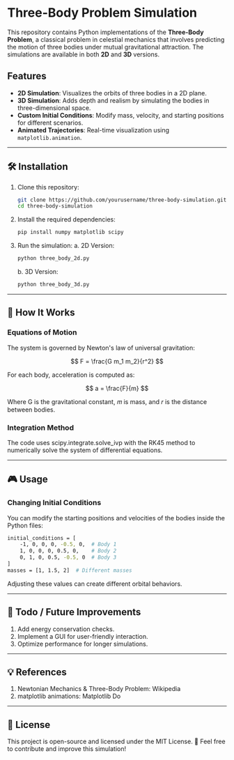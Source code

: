 # Three-Body Problem Simulation

This repository contains Python implementations of the **Three-Body Problem**, a classical problem in celestial mechanics that involves predicting the motion of three bodies under mutual gravitational attraction. The simulations are available in both **2D** and **3D** versions.

## Features
- **2D Simulation**: Visualizes the orbits of three bodies in a 2D plane.
- **3D Simulation**: Adds depth and realism by simulating the bodies in three-dimensional space.
- **Custom Initial Conditions**: Modify mass, velocity, and starting positions for different scenarios.
- **Animated Trajectories**: Real-time visualization using `matplotlib.animation`.

---

## 🛠 Installation

1. Clone this repository:
   ```sh
   git clone https://github.com/yourusername/three-body-simulation.git
   cd three-body-simulation

2. Install the required dependencies:
   ```sh
   pip install numpy matplotlib scipy

3. Run the simulation:
      a. 2D Version:
      ```sh
      python three_body_2d.py
      ```
      b. 3D Version:
      ```sh
      python three_body_3d.py
      
---

## 📜 How It Works

### Equations of Motion
The system is governed by Newton's law of universal gravitation:

$$ F = \frac{G m_1 m_2}{r^2} $$

For each body, acceleration is computed as:

$$ a = \frac{F}{m} $$

Where G is the gravitational constant, 𝑚 is mass, and 𝑟 is the distance between bodies.

### Integration Method
The code uses scipy.integrate.solve_ivp with the RK45 method to numerically solve the system of differential equations.

---

## 🎮 Usage

### Changing Initial Conditions
You can modify the starting positions and velocities of the bodies inside the Python files:

```sh
initial_conditions = [
    -1, 0, 0, 0, -0.5, 0,  # Body 1
    1, 0, 0, 0, 0.5, 0,    # Body 2
    0, 1, 0, 0.5, -0.5, 0  # Body 3
]
masses = [1, 1.5, 2]  # Different masses
```
Adjusting these values can create different orbital behaviors.

---

## 📌 Todo / Future Improvements
1. Add energy conservation checks.
2. Implement a GUI for user-friendly interaction.
3. Optimize performance for longer simulations.

---

## 💡 References
1. Newtonian Mechanics & Three-Body Problem: Wikipedia
2. matplotlib animations: Matplotlib Do

---

## 📜 License

This project is open-source and licensed under the MIT License.
📩 Feel free to contribute and improve this simulation!

